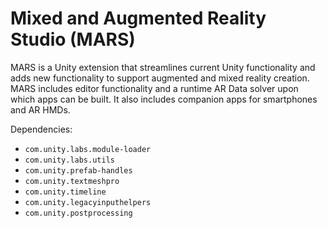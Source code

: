 # Mixed and Augmented Reality Studio (MARS)
MARS is a Unity extension that streamlines current Unity functionality and adds new functionality to support augmented and mixed reality creation. MARS includes editor functionality and a runtime AR Data solver upon which apps can be built. It also includes companion apps for smartphones and AR HMDs.

Dependencies:
- `com.unity.labs.module-loader`
- `com.unity.labs.utils`
- `com.unity.prefab-handles`
- `com.unity.textmeshpro`
- `com.unity.timeline`
- `com.unity.legacyinputhelpers`
- `com.unity.postprocessing`
